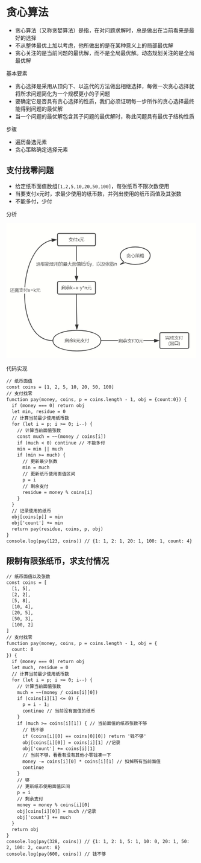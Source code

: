 
# 贪心算法

- 贪心算法（又称贪婪算法）是指，在对问题求解时，总是做出在当前看来是最好的选择
- 不从整体最优上加以考虑，他所做出的是在某种意义上的局部最优解
- 贪心关注的是当前问题的最优解，而不是全局最优解。动态规划关注的是全局最优解

基本要素

- 贪心选择是采用从顶向下、以迭代的方法做出相继选择，每做一次贪心选择就将所求问题简化为一个规模更小的子问题
- 要确定它是否具有贪心选择的性质，我们必须证明每一步所作的贪心选择最终能得到问题的最优解
- 当一个问题的最优解包含其子问题的最优解时，称此问题具有最优子结构性质

步骤

- 遍历备选元素
- 贪心策略确定选择元素

## 支付找零问题

- 给定纸币面值数组`[1,2,5,10,20,50,100]`，每张纸币不限次数使用
- 当要支付x元时，求最少使用的纸币数，并列出使用的纸币面值及其张数
- 不能多付，少付

分析

![贪心算法分析1](img/15.png)

代码实现

```支付找零
// 纸币面值
const coins = [1, 2, 5, 10, 20, 50, 100]
// 支付找零
function pay(money, coins, p = coins.length - 1, obj = {count:0}) {
  if (money === 0) return obj
  let min, residue = 0
  // 计算当前最少使用纸币数
  for (let i = p; i >= 0; i--) {
    // 计算当前面值张数
    const much = ~~(money / coins[i])
    if (much < 0) continue // 不能多付
    min = min || much
    if (min >= much) {
      // 更新最少张数
      min = much
      // 更新纸币使用面值区间
      p = i
      // 剩余支付
      residue = money % coins[i]
    }
  }
  // 记录使用的纸币
  obj[coins[p]] = min
  obj['count'] += min
  return pay(residue, coins, p, obj)
}
console.log(pay(123, coins)) // {1: 1, 2: 1, 20: 1, 100: 1, count: 4}
```

## 限制有限张纸币，求支付情况

```条件找零
// 纸币面值以及张数
const coins = [
  [1, 5],
  [2, 2],
  [5, 8],
  [10, 4],
  [20, 5],
  [50, 3],
  [100, 2]
]
// 支付找零
function pay(money, coins, p = coins.length - 1, obj = {
  count: 0
}) {
  if (money === 0) return obj
  let much, residue = 0
  // 计算当前最少使用纸币数
  for (let i = p; i >= 0; i--) {
    // 计算当前面值张数
    much = ~~(money / coins[i][0])
    if (coins[i][1] <= 0) {
      p = i - 1;
      continue // 当前没有面值的纸币
    }
    if (much >= coins[i][1]) { // 当前面值的纸币张数不够
      // 钱不够
      if (coins[i][0] == coins[0][0]) return '钱不够'
      obj[coins[i][0]] = coins[i][1] //记录
      obj['count'] += coins[i][1]
      // 当前不够，看看有没有其他小零钱凑一下
      money -= coins[i][0] * coins[i][1] // 扣掉所有当前面值
      continue
    }
    // 够
    // 更新纸币使用面值区间
    p = i
    // 剩余支付
    money = money % coins[i][0]
    obj[coins[i][0]] = much //记录
    obj['count'] += much
  }
  return obj
}
console.log(pay(328, coins)) // {1: 1, 2: 1, 5: 1, 10: 0, 20: 1, 50: 2, 100: 2, count: 8}
console.log(pay(600, coins)) // 钱不够
```